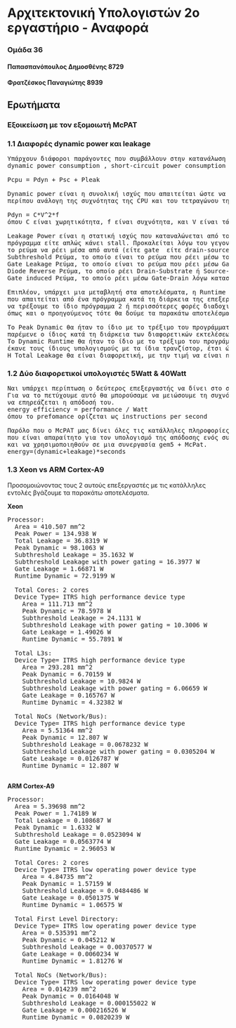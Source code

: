 # Αρχιτεκτονική Υπολογιστών 2ο εργαστήριο - Αναφορά
### Ομάδα 36
#### Παπασπανόπουλος Δημοσθένης 8729
#### Φρατζέσκος Παναγιώτης 8939

## Ερωτήματα 

### Εξοικείωση με τον εξομοιωτή McPAT
### 1.1 Διαφορές dynamic power και leakage

<pre>Υπάρχουν διάφοροι παράγοντες που συμβάλλουν στην κατανάλωση ισχύος της CPU. Αυτοί είναι οι εξής: 
dynamic power consumption , short-circuit power consumption και power loss λόγω ρευμάτων διαρροής των τρανζίστορ.

Pcpu = Pdyn + Psc + Pleak

Dynamic power είναι η συνολική ισχύς που απαιτείται ώστε να οδηγηθούν τα τρανζιστορ στις τιμές High/Low.  Η δυναμική ισχύς που καταναλώνεται από μια CPU είναι
περίπου ανάλογη της συχνότητας της CPU και του τετραγώνου της τάσης της CPU

Pdyn = C*V^2*f
όπου C είναι χωρητικότητα, f είναι συχνότητα, και V είναι τάση.

Leakage Power είναι η στατική ισχύς που καταναλώνεται από τους επεξεργαστές. Εξακολουθεί να καταναλώνεται είτε ο επεξεργαστής εκτελεί ένα
πρόγραμμα είτε απλώς κάνει stall. Προκαλείται λόγω του γεγονότος ότι τα τρανζίστορ έχουν μερικές ατέλειες στο σώμα τους που αφήνουν
το ρεύμα να ρέει μέσα από αυτά (είτε gate  είτε drain-source ή substrate). Τα διάφορα ρεύματα διαρροής είναι:
Subthreshold Ρεύμα, το οποίο είναι το ρεύμα που ρέει μέσω του Source Drain όταν ένα τρανζίστορ υποτίθεται ότι είναι "OFF".
Gate Leakage Ρεύμα, το οποίο είναι το ρεύμα που ρέει μέσω Gate-Substrate λόγω του οξειδίου το οποίο το καθιστά ενεργό ως διηλεκτρικό.
Diode Reverse Ρεύμα, το οποίο ρέει Drain-Substrate ή Source-Substrate λόγω του γεγονότος ότι των αντίθετων φορτίων.
Gate induced Ρεύμα, το οποίο ρέει μέσω Gate-Drain λόγω κατασκευαστικών περιορισμών.

Επιπλέον, υπάρχει μια μεταβλητή στα αποτελέσματα, η Runtime Dynamic. Αυτή η μεταβλητή είναι στην πραγματικότητα η συνολική ενέργεια 
που απαιτείται από ένα πρόγραμμα κατά τη διάρκεια της επεξεργασίας διαιρούμενη με το συνολικό χρόνο προσομοίωσης. Έτσι αν αποφασίσαμε 
να τρέξουμε το ίδιο πρόγραμμα 2 ή περισσότερες φορές διαδοχικά και υποθέτουμε ότι κάθε φορά που ο επεξεργαστής συμπεριφέρεται ακριβώς 
όπως και ο προηγούμενος τότε θα δούμε τα παρακάτω αποτελέσματα:

Το Peak Dynamic θα ήταν το ίδιο με το τρέξιμο του προγράμματος αν το εκτελούσαμε μόνο μία φορά, επειδή ο μέγιστος αριθμός μεταγωγής τρανζίστορ θα
παρέμενε ο ίδιος κατά τη διάρκεια των διαφορετικών εκτελέσεων του προγράμματος.
Το Dynamic Runtime θα ήταν το ίδιο με το τρέξιμο του προγράμματος αν το εκτελούσαμε μόνο μία φορά επειδή θεωρητικά κάθε φορά που ο επεξεργαστής θα
έκανε τους ίδιους υπολογισμούς με τα ίδια τρανζίστορ, έτσι ώστε η απαιτούμενη ενέργεια να είναι η ίδια και ο χρόνος εκτέλεσης θα ήταν ο ίδιος.
Η Total Leakage θα είναι διαφορετική, με την τιμή να είναι n φορές υψηλότερη όπου n είναι ο αριθμός των φορών που τρέχουμε το πρόγραμμα. </pre>

### 1.2 Δύο διαφορετικοί υπολογιστές 5Watt & 40Watt
<pre>Ναι υπάρχει περίπτωση ο δεύτερος επεξεργαστής να δίνει στο σύστημα μεγαλύτερη διάρκεια μπαταρίας βελτιώνοντας το energy efficiency του
Για να το πετύχουμε αυτό θα μπορούσαμε να μειώσουμε τη συχνότητα και την τάση με τρόπο που θα βελτίωνε το energy efficiency του επεξεργαστή χωρίς 
να επηρεάζεται η απόδοσή του.
energy efficiency = performance / Watt
όπου το prefomance ορίζεται ως instructions per second

Παρόλο που ο McPAT μας δίνει όλες τις κατάλληλες πληροφορίες σχετικά με το power, δεν μας δίνει το συνολικό χρόνο προσομοίωσης
που είναι απαραίτητο για τον υπολογισμό της απόδοσης ενός συγκεκριμένου επεξεργαστή. Αυτές οι πληροφορίες θα μπορούσαν να βρεθούν
και να χρησιμοποιηθούν σε μια συνεργασία gem5 + McPat.
energy=(dynamic+leakage)*seconds
</pre>


### 1.3 Xeon vs ARM Cortex-A9 

Προσομοιώνοντας τους 2 αυτούς επεξεργαστές με τις κατάλληλες εντολές βγάζουμε τα παρακάτω αποτελέσματα.

__Xeon__
<pre>
Processor: 
  Area = 410.507 mm^2
  Peak Power = 134.938 W
  Total Leakage = 36.8319 W
  Peak Dynamic = 98.1063 W
  Subthreshold Leakage = 35.1632 W
  Subthreshold Leakage with power gating = 16.3977 W
  Gate Leakage = 1.66871 W
  Runtime Dynamic = 72.9199 W

  Total Cores: 2 cores 
  Device Type= ITRS high performance device type
    Area = 111.713 mm^2
    Peak Dynamic = 78.5978 W
    Subthreshold Leakage = 24.1131 W
    Subthreshold Leakage with power gating = 10.3006 W
    Gate Leakage = 1.49026 W
    Runtime Dynamic = 55.7891 W

  Total L3s: 
  Device Type= ITRS high performance device type
    Area = 293.281 mm^2
    Peak Dynamic = 6.70159 W
    Subthreshold Leakage = 10.9824 W
    Subthreshold Leakage with power gating = 6.06659 W
    Gate Leakage = 0.165767 W
    Runtime Dynamic = 4.32382 W

  Total NoCs (Network/Bus): 
  Device Type= ITRS high performance device type
    Area = 5.51364 mm^2
    Peak Dynamic = 12.807 W
    Subthreshold Leakage = 0.0678232 W
    Subthreshold Leakage with power gating = 0.0305204 W
    Gate Leakage = 0.0126787 W
    Runtime Dynamic = 12.807 W
    </pre>
    

__ARM Cortex-A9__
<pre>
Processor: 
  Area = 5.39698 mm^2
  Peak Power = 1.74189 W
  Total Leakage = 0.108687 W
  Peak Dynamic = 1.6332 W
  Subthreshold Leakage = 0.0523094 W
  Gate Leakage = 0.0563774 W
  Runtime Dynamic = 2.96053 W

  Total Cores: 2 cores 
  Device Type= ITRS low operating power device type
    Area = 4.84735 mm^2
    Peak Dynamic = 1.57159 W
    Subthreshold Leakage = 0.0484486 W
    Gate Leakage = 0.0501375 W
    Runtime Dynamic = 1.06575 W

  Total First Level Directory: 
  Device Type= ITRS low operating power device type
    Area = 0.535391 mm^2
    Peak Dynamic = 0.045212 W
    Subthreshold Leakage = 0.00370577 W
    Gate Leakage = 0.0060234 W
    Runtime Dynamic = 1.81276 W

  Total NoCs (Network/Bus): 
  Device Type= ITRS low operating power device type
    Area = 0.014239 mm^2
    Peak Dynamic = 0.0164048 W
    Subthreshold Leakage = 0.000155022 W
    Gate Leakage = 0.000216526 W
    Runtime Dynamic = 0.0820239 W

</pre>


